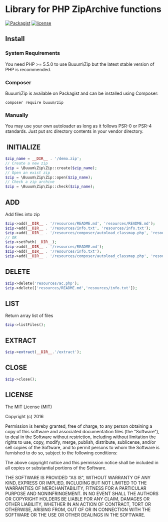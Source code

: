 Library for PHP ZipArchive functions    
==============================

[![Packagist](https://img.shields.io/packagist/v/buuum/Zip.svg?maxAge=2592000)](https://packagist.org/packages/buuum/zip)
[![license](https://img.shields.io/github/license/mashape/apistatus.svg?maxAge=2592000)](#license)

## Install

### System Requirements

You need PHP >= 5.5.0 to use Buuum\Zip but the latest stable version of PHP is recommended.

### Composer

Buuum\Zip is available on Packagist and can be installed using Composer:

```
composer require buuum/zip
```

### Manually

You may use your own autoloader as long as it follows PSR-0 or PSR-4 standards. Just put src directory contents in your vendor directory.

##  INITIALIZE

```php
$zip_name = __DIR__ . '/demo.zip';
// Create a new zip
$zip = \Buuum\Zip\Zip::create($zip_name);
// Open an exist zip
$zip = \Buuum\Zip\Zip::open($zip_name);
// Check a zip archive
$zip = \Buuum\Zip\Zip::check($zip_name);
```

## ADD
Add files into zip
```php
$zip->add(__DIR__ . '/resources/README.md', 'resources/README.md');
$zip->add(__DIR__ . '/resources/info.txt', 'resources/info.txt');
$zip->add(__DIR__ . '/resources/composer/autoload_classmap.php', 'resources/ac.php');
// OR
$zip->setPath(__DIR__);
$zip->add(__DIR__ . '/resources/README.md');
$zip->add(__DIR__ . '/resources/info.txt');
$zip->add(__DIR__ . '/resources/composer/autoload_classmap.php', 'resources/ac.php');
```

## DELETE
```php
$zip->delete('resources/ac.php');
$zip->delete(['resources/README.md','resources/info.txt']);
```

## LIST
Return array list of files
```php
$zip->listFiles();
```

## EXTRACT
```php
$zip->extract(__DIR__.'/extract');
```

## CLOSE
```php
$zip->close();
```


## LICENSE

The MIT License (MIT)

Copyright (c) 2016

Permission is hereby granted, free of charge, to any person obtaining a copy of this software and associated documentation files (the "Software"), to deal in the Software without restriction, including without limitation the rights to use, copy, modify, merge, publish, distribute, sublicense, and/or sell copies of the Software, and to permit persons to whom the Software is furnished to do so, subject to the following conditions:

The above copyright notice and this permission notice shall be included in all copies or substantial portions of the Software.

THE SOFTWARE IS PROVIDED "AS IS", WITHOUT WARRANTY OF ANY KIND, EXPRESS OR IMPLIED, INCLUDING BUT NOT LIMITED TO THE WARRANTIES OF MERCHANTABILITY, FITNESS FOR A PARTICULAR PURPOSE AND NONINFRINGEMENT. IN NO EVENT SHALL THE AUTHORS OR COPYRIGHT HOLDERS BE LIABLE FOR ANY CLAIM, DAMAGES OR OTHER LIABILITY, WHETHER IN AN ACTION OF CONTRACT, TORT OR OTHERWISE, ARISING FROM, OUT OF OR IN CONNECTION WITH THE SOFTWARE OR THE USE OR OTHER DEALINGS IN THE SOFTWARE.